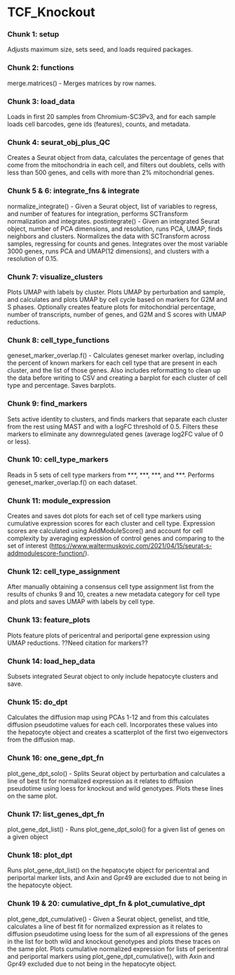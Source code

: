 # TCF_Knockout
### Chunk 1: setup
Adjusts maximum size, sets seed, and loads required packages.

### Chunk 2: functions
merge.matrices() - Merges matrices by row names.

### Chunk 3: load_data
Loads in first 20 samples from Chromium-SC3Pv3, and for each sample loads cell barcodes, gene ids (features), counts, and metadata.

### Chunk 4: seurat_obj_plus_QC
Creates a Seurat object from data, calculates the percentage of genes that come from the mitochondria in each cell, and filters out doublets, cells with less than 500 genes, and cells with more than 2% mitochondrial genes.

### Chunk 5 & 6: integrate_fns & integrate
normalize_integrate() - Given a Seurat object, list of variables to regress, and number of features for integration, performs SCTransform normalization and integrates.
postintegrate() - Given an integrated Seurat object, number of PCA dimensions, and resolution, runs PCA, UMAP, finds neighbors and clusters.
Normalizes the data with SCTransform across samples, regressing for counts and genes. Integrates over the most variable 3000 genes, runs PCA and UMAP(12 dimensions), and clusters with a resolution of 0.15. 

### Chunk 7: visualize_clusters
Plots UMAP with labels by cluster. Plots UMAP by perturbation and sample, and calculates and plots UMAP by cell cycle based on markers for G2M and S phases. Optionally creates feature plots for mitochondrial percentage, number of transcripts, number of genes, and G2M and S scores with UMAP reductions.

### Chunk 8: cell_type_functions
geneset_marker_overlap.f() - Calculates geneset marker overlap, including the percent of known markers for each cell type that are present in each cluster, and the list of those genes. Also includes reformatting to clean up the data before writing to CSV and creating a barplot for each cluster of cell type and percentage. Saves barplots.

### Chunk 9: find_markers
Sets active identity to clusters, and finds markers that separate each cluster from the rest using MAST and with a logFC threshold of 0.5. Filters these markers to eliminate any downregulated genes (average log2FC value of 0 or less). 

### Chunk 10: cell_type_markers
Reads in 5 sets of cell type markers from ***, ***, ***, and ***. Performs geneset_marker_overlap.f() on each dataset.

### Chunk 11: module_expression
Creates and saves dot plots for each set of cell type markers using cumulative expression scores for each cluster and cell type. Expression scores are calculated using AddModuleScore() and account for cell complexity by averaging expression of control genes and comparing to the set of interest (https://www.waltermuskovic.com/2021/04/15/seurat-s-addmodulescore-function/). 

### Chunk 12: cell_type_assignment
After manually obtaining a consensus cell type assignment list from the results of chunks 9 and 10, creates a new metadata category for cell type and plots and saves UMAP with labels by cell type.

### Chunk 13: feature_plots
Plots feature plots of pericentral and periportal gene expression using UMAP reductions. ??Need citation for markers??

### Chunk 14: load_hep_data
Subsets integrated Seurat object to only include hepatocyte clusters and save.

### Chunk 15: do_dpt
Calculates the diffusion map using PCAs 1-12 and from this calculates diffusion pseudotime values for each cell. Incorporates these values into the hepatocyte object and creates a scatterplot of the first two eigenvectors from the diffusion map. 

### Chunk 16: one_gene_dpt_fn
plot_gene_dpt_solo() - Splits Seurat object by perturbation and calculates a line of best fit for normalized expression as it relates to diffusion pseudotime using loess for knockout and wild genotypes. Plots these lines on the same plot. 

### Chunk 17: list_genes_dpt_fn
plot_gene_dpt_list() - Runs plot_gene_dpt_solo() for a given list of genes on a given object

### Chunk 18: plot_dpt
Runs plot_gene_dpt_list() on the hepatocyte object for pericentral and periportal marker lists, and Axin and Gpr49 are excluded due to not being in the hepatocyte object.

### Chunk 19 & 20: cumulative_dpt_fn & plot_cumulative_dpt
plot_gene_dpt_cumulative() - Given a Seurat object, genelist, and title, calculates a line of best fit for normalized expression as it relates to diffusion pseudotime using loess for the sum of all expressions of the genes in the list for both wild and knockout genotypes and plots these traces on the same plot.
Plots cumulative normalized expression for lists of pericentral and periportal markers using plot_gene_dpt_cumulative(), with Axin and Gpr49 excluded due to not being in the hepatocyte object.
